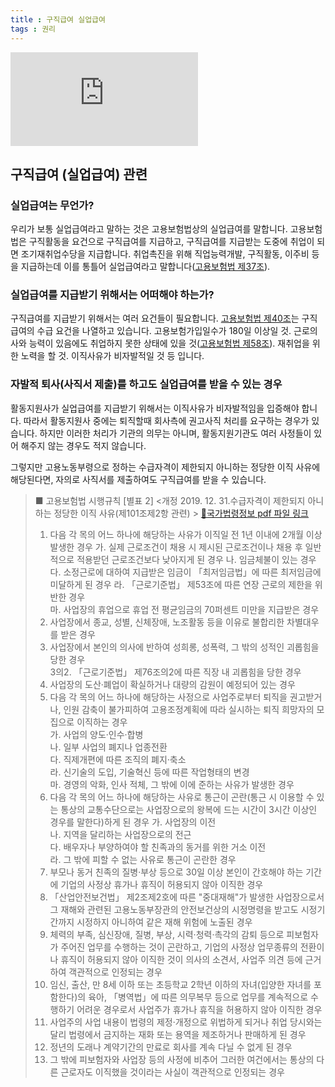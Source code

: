 ```yaml
---
title : 구직급여 실업급여
tags : 권리
---
```


<div class="video-container">
	<iframe src="https://www.youtube.com/embed/xEAbVMc1Rtg" frameborder="0" allowfullscreen=""></iframe>
</div>

## 구직급여 (실업급여) 관련

### 실업급여는 무언가?

우리가 보통 실업급여라고 말하는 것은 고용보험법상의 실업급여를 말합니다. 고용보험법은 구직활동을 요건으로 구직급여를 지급하고, 구직급여를 지급받는 도중에 취업이 되면 조기재취업수당을 지급합니다. 취업촉진을 위해 직업능력개발, 구직활동, 이주비 등을 지급하는데 이를 통틀어 실업급여라고 말합니다([고용보험법 제37조](http://www.law.go.kr/%EB%B2%95%EB%A0%B9/%EA%B3%A0%EC%9A%A9%EB%B3%B4%ED%97%98%EB%B2%95/(20200526,17326,20200526)/%EC%A0%9C37%EC%A1%B0)).

### 실업급여를 지급받기 위해서는 어떠해야 하는가?

구직급여를 지급받기 위해서는 여러 요건들이 필요합니다. [고용보험법 제40조](http://www.law.go.kr/%EB%B2%95%EB%A0%B9/%EA%B3%A0%EC%9A%A9%EB%B3%B4%ED%97%98%EB%B2%95/(20200526,17326,20200526)/%EC%A0%9C40%EC%A1%B0)는 구직급여의 수급 요건을 나열하고 있습니다. 고용보험가입일수가 180일 이상일 것. 근로의사와 능력이 있음에도 취업하지 못한 상태에 있을 것([고용보험법 제58조](http://www.law.go.kr/%EB%B2%95%EB%A0%B9/%EA%B3%A0%EC%9A%A9%EB%B3%B4%ED%97%98%EB%B2%95/(20200526,17326,20200526)/%EC%A0%9C58%EC%A1%B0)). 재취업을 위한 노력을 할 것. 이직사유가 비자발적일 것 등 입니다.

### 자발적 퇴사(사직서 제출)를 하고도 실업급여를 받을 수 있는 경우

활동지원사가 실업급여를 지급받기 위해서는 이직사유가 비자발적임을 입증해야 합니다. 따라서 활동지원사 중에는 퇴직할때 회사측에 권고사직 처리를 요구하는 경우가 있습니다. 하지만 이러한 처리가 기관의 의무는 아니며, 활동지원기관도 여러 사정들이 있어 해주지 않는 경우도 적지 않습니다.

그렇지만 고용노동부령으로 정하는 수급자격이 제한되지 아니하는 정당한 이직 사유에 해당된다면, 자의로 사직서를 제출하여도 구직급여를 받을 수 있습니다.

> ■ 고용보험법 시행규칙 [별표 2] <개정 2019. 12. 31.수급자격이 제한되지 아니하는 정당한 이직 사유(제101조제2항 관련) > [🔗국가법령정보 pdf 파일 링크](https://www.law.go.kr/LSW//flDownload.do?gubun=&flSeq=113554755&flNm=%5B%EB%B3%84%ED%91%9C+2%5D+%EC%88%98%EA%B8%89%EC%9E%90%EA%B2%A9%EC%9D%B4+%EC%A0%9C%ED%95%9C%EB%90%98%EC%A7%80+%EC%95%84%EB%8B%88%ED%95%98%EB%8A%94+%EC%A0%95%EB%8B%B9%ED%95%9C+%EC%9D%B4%EC%A7%81+%EC%82%AC%EC%9C%A0%28%EC%A0%9C101%EC%A1%B0%EC%A0%9C2%ED%95%AD+%EA%B4%80%EB%A0%A8%29)
> 
> 1. 다음 각 목의 어느 하나에 해당하는 사유가 이직일 전 1년 이내에 2개월 이상 발생한 경우 
> 가. 실제 근로조건이 채용 시 제시된 근로조건이나 채용 후 일반적으로 적용받던 근로조건보다 낮아지게 된 경우
> 나. 임금체불이 있는 경우  
> 다. 소정근로에 대하여 지급받은 임금이 「최저임금법」에 따른 최저임금에 미달하게 된 경우
> 라. 「근로기준법」 제53조에 따른 연장 근로의 제한을 위반한 경우  
> 마. 사업장의 휴업으로 휴업 전 평균임금의 70퍼센트 미만을 지급받은 경우  
> 2. 사업장에서 종교, 성별, 신체장애, 노조활동 등을 이유로 불합리한 차별대우를 받은 경우  
> 3. 사업장에서 본인의 의사에 반하여 성희롱, 성폭력, 그 밖의 성적인 괴롭힘을 당한 경우  
> 3의2. 「근로기준법」 제76조의2에 따른 직장 내 괴롭힘을 당한 경우  
> 4. 사업장의 도산·폐업이 확실하거나 대량의 감원이 예정되어 있는 경우  
> 5. 다음 각 목의 어느 하나에 해당하는 사정으로 사업주로부터 퇴직을 권고받거나, 인원 감축이 불가피하여 고용조정계획에 따라 실시하는 퇴직 희망자의 모집으로 이직하는 경우  
> 가. 사업의 양도·인수·합병  
> 나. 일부 사업의 폐지나 업종전환  
> 다. 직제개편에 따른 조직의 폐지·축소  
> 라. 신기술의 도입, 기술혁신 등에 따른 작업형태의 변경  
> 마. 경영의 악화, 인사 적체, 그 밖에 이에 준하는 사유가 발생한 경우  
> 6. 다음 각 목의 어느 하나에 해당하는 사유로 통근이 곤란(통근 시 이용할 수 있는 통상의 교통수단으로는 사업장으로의 왕복에 드는 시간이 3시간 이상인 경우를 말한다)하게 된 경우 
> 가. 사업장의 이전  
> 나. 지역을 달리하는 사업장으로의 전근  
> 다. 배우자나 부양하여야 할 친족과의 동거를 위한 거소 이전  
> 라. 그 밖에 피할 수 없는 사유로 통근이 곤란한 경우  
> 7. 부모나 동거 친족의 질병·부상 등으로 30일 이상 본인이 간호해야 하는 기간에 기업의 사정상 휴가나 휴직이 허용되지 않아 이직한 경우  
> 8. 「산업안전보건법」 제2조제2호에 따른 "중대재해"가 발생한 사업장으로서 그 재해와 관련된 고용노동부장관의 안전보건상의 시정명령을 받고도 시정기간까지 시정하지 아니하여 같은 재해 위험에 노출된 경우  
> 9. 체력의 부족, 심신장애, 질병, 부상, 시력·청력·촉각의 감퇴 등으로 피보험자가 주어진 업무를 수행하는 것이 곤란하고, 기업의 사정상 업무종류의 전환이나 휴직이 허용되지 않아 이직한 것이 의사의 소견서, 사업주 의견 등에 근거하여 객관적으로 인정되는 경우  
> 10. 임신, 출산, 만 8세 이하 또는 초등학교 2학년 이하의 자녀(입양한 자녀를 포함한다)의 육아, 「병역법」에 따른 의무복무 등으로 업무를 계속적으로 수행하기 어려운 경우로서 사업주가 휴가나 휴직을 허용하지 않아 이직한 경우  
> 11. 사업주의 사업 내용이 법령의 제정·개정으로 위법하게 되거나 취업 당시와는 달리 법령에서 금지하는 재화 또는 용역을 제조하거나 판매하게 된 경우  
> 12. 정년의 도래나 계약기간의 만료로 회사를 계속 다닐 수 없게 된 경우  
> 13. 그 밖에 피보험자와 사업장 등의 사정에 비추어 그러한 여건에서는 통상의 다른 근로자도 이직했을 것이라는 사실이 객관적으로 인정되는 경우